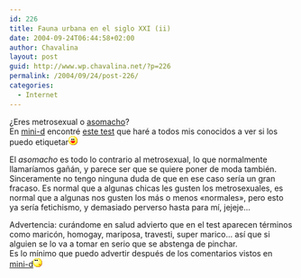 ```yaml
---
id: 226
title: Fauna urbana en el siglo XXI (ii)
date: 2004-09-24T06:44:58+02:00
author: Chavalina
layout: post
guid: http://www.wp.chavalina.net/?p=226
permalink: /2004/09/24/post-226/
categories:
  - Internet
---
```

¿Eres metrosexual o <a href="http://www.asomacho.com/" target="_blank">asomacho</a>?  
En <a href="http://www.minid.net" target="_blank">mini-d</a> encontré <a href="http://www.minid.net/archivos/categorias/curiosidades/asedio_metrosexual.php" target="_blank">este test</a> que haré a todos mis conocidos a ver si los puedo etiquetar![emo](/imagenes/emoticonos/risa.gif) 

El _asomacho_ es todo lo contrario al metrosexual, lo que normalmente llamaríamos gañán, y parece ser que se quiere poner de moda también. Sinceramente no tengo ninguna duda de que en ese caso sería un gran fracaso. Es normal que a algunas chicas les gusten los metrosexuales, es normal que a algunas nos gusten los más o menos «normales», pero esto ya sería fetichismo, y demasiado perverso hasta para mí, jejeje…

Advertencia: curándome en salud advierto que en el test aparecen términos como maricón, homogay, mariposa, travesti, super marico… así que si alguien se lo va a tomar en serio que se abstenga de pinchar.  
Es lo mínimo que puedo advertir después de los comentarios vistos en <a href="http://www.minid.net/archivos/categorias/curiosidades/asedio_metrosexual.php" target="_blank">mini-d</a>![emo](/imagenes/emoticonos/pensativo.gif)